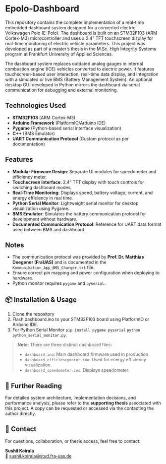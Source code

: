 # Epolo-Dashboard
This repository contains the complete implementation of a real-time embedded dashboard system designed for a converted electric Volkswagen Polo (E-Polo). The dashboard is built on an STM32F103 (ARM Cortex-M3) microcontroller and uses a 2.4” TFT touchscreen display for real-time monitoring of electric vehicle parameters.
This project was developed as part of a master’s thesis in the M.Sc. High Integrity Systems program at Frankfurt University of Applied Sciences.

The dashboard system replaces outdated analog gauges in internal combustion engine (ICE) vehicles converted to electric power. It features touchscreen-based user interaction, real-time data display, and integration with a simulated or live BMS (Battery Management System). An optional desktop GUI developed in Python mirrors the dashboard via serial communication for debugging and external monitoring.


## Technologies Used

- **STM32F103** (ARM Cortex-M3)
- **Arduino Framework** (PlatformIO/Arduino IDE)
- **Pygame** (Python-based serial interface visualization)
- **C++** (BMS Emulator)
- **UART Communication Protocol** (Custom protocol as per documentation)

## Features

- **Modular Firmware Design**: Separate UI modules for speedometer and efficiency meter.
- **Touchscreen Interface**: 2.4” TFT display with touch controls for switching dashboard modes.
- **Real-Time Monitoring**: Displays speed, battery voltage, current, and energy efficiency in real time.
- **Python Serial Monitor**: Lightweight serial monitor for desktop visualization using Pygame.
- **BMS Emulator**: Simulates the battery communication protocol for development without hardware.
- **Documented Communication Protocol**: Reference for UART data format used between BMS and dashboard.


## Notes

- The communication protocol was provided by **Prof. Dr. Matthias Deegener (FraUAS)** and is documented in the `Kommunikation_App_BMS_Charger.txt` file.
- Ensure correct pin mapping and power configuration when deploying to hardware.
- Python monitor requires `pygame` and `pyserial`.

## 📦 Installation & Usage

1. Clone the repository
2. Flash dashboard.ino to your STM32F103 board using PlatformIO or Arduino IDE.
3. For Python Serial Monitor
`pip install pygame pyserial`
`python python_serial_monitor.py`.

>  **Note**: There are three distinct dashboard files:
> - `dashboard.ino`: Main dashboard firmware used in production.
> - `dashboard_efficiencymeter.ino`: Used for energy efficiency visualization.
> - `dashboard_speedometer.ino`: Displays speedometer.

## 📘 Further Reading

For detailed system architecture, implementation decisions, and performance analysis, please refer to the **supporting thesis** associated with this project. A copy can be requested or accessed via the  contacting the author directly.

## 📩 Contact

For questions, collaboration, or thesis access, feel free to contact:

**Sushil Koirala**  
📧 [sushil.koirala@stud.fra-uas.de](mailto:sushil.koirala@stud.fra-uas.de)
